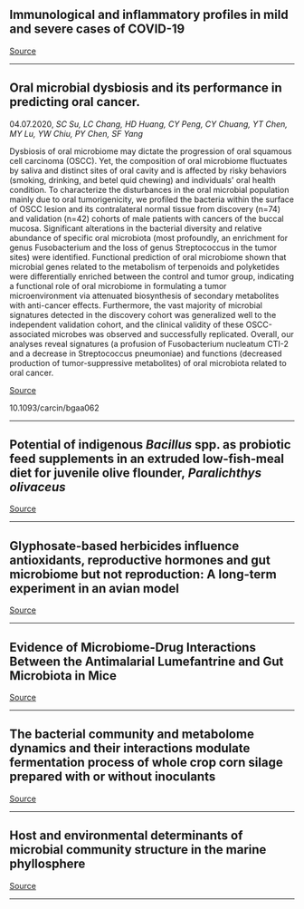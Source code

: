 ## Immunological and inflammatory profiles in mild and severe cases of COVID-19

[Source](https://www.nature.com/articles/s41467-020-17240-2?utm_source=ncomms_etoc&utm_medium=email&utm_campaign=toc_41467_11_1&utm_content=20200708&WT.ec_id=NCOMMS-20200708&sap-outbound-id=37DC0236ABDF2E7C049E8FED3004A6084EC6702A)

---

## Oral microbial dysbiosis and its performance in predicting oral cancer.
 04.07.2020, _SC Su, LC Chang, HD Huang, CY Peng, CY Chuang, YT Chen, MY Lu, YW Chiu, PY Chen, SF Yang_


Dysbiosis of oral microbiome may dictate the progression of oral squamous cell carcinoma (OSCC). Yet, the composition of oral microbiome fluctuates by saliva and distinct sites of oral cavity and is affected by risky behaviors (smoking, drinking, and betel quid chewing) and individuals' oral health condition. To characterize the disturbances in the oral microbial population mainly due to oral tumorigenicity, we profiled the bacteria within the surface of OSCC lesion and its contralateral normal tissue from discovery (n=74) and validation (n=42) cohorts of male patients with cancers of the buccal mucosa. Significant alterations in the bacterial diversity and relative abundance of specific oral microbiota (most profoundly, an enrichment for genus Fusobacterium and the loss of genus Streptococcus in the tumor sites) were identified. Functional prediction of oral microbiome shown that microbial genes related to the metabolism of terpenoids and polyketides were differentially enriched between the control and tumor group, indicating a functional role of oral microbiome in formulating a tumor microenvironment via attenuated biosynthesis of secondary metabolites with anti-cancer effects. Furthermore, the vast majority of microbial signatures detected in the discovery cohort was generalized well to the independent validation cohort, and the clinical validity of these OSCC-associated microbes was observed and successfully replicated. Overall, our analyses reveal signatures (a profusion of Fusobacterium nucleatum CTI-2 and a decrease in Streptococcus pneumoniae) and functions (decreased production of tumor-suppressive metabolites) of oral microbiota related to oral cancer.

[Source](https://academic.oup.com/carcin/article-abstract/doi/10.1093/carcin/bgaa062/5867492)

10.1093/carcin/bgaa062

---

## Potential of indigenous&nbsp;<em>Bacillus&nbsp;</em>spp. as probiotic feed supplements in an extruded low‐fish‐meal diet for juvenile olive flounder,&nbsp;<em>Paralichthys olivaceus</em>

[Source](https://onlinelibrary.wiley.com/doi/abs/10.1111/jwas.12724)

---

## Glyphosate-based herbicides influence antioxidants, reproductive hormones and gut microbiome but not reproduction: A long-term experiment in an avian model

[Source](https://www.sciencedirect.com/science/article/pii/S0269749120325379)

---

## Evidence of Microbiome-Drug Interactions Between the Antimalarial Lumefantrine and Gut Microbiota in Mice

[Source](https://pubmed.ncbi.nlm.nih.gov/32618266/)

---

## The bacterial community and metabolome dynamics and their interactions modulate fermentation process of whole crop corn silage prepared with or without inoculants

[Source](https://sfamjournals.onlinelibrary.wiley.com/doi/full/10.1111/1751-7915.13623)

---

## Host and environmental determinants of microbial community structure in the marine phyllosphere

[Source](https://journals.plos.org/plosone/article?id=10.1371/journal.pone.0235441)

---

